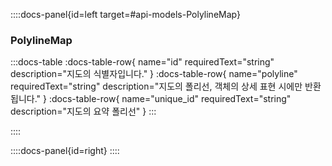 ::::docs-panel{id=left target=#api-models-PolylineMap}

### PolylineMap

:::docs-table
:docs-table-row{
name="id"
requiredText="string"
description="지도의 식별자입니다."
}
:docs-table-row{
name="polyline"
requiredText="string"
description="지도의 폴리선, 객체의 상세 표현 시에만 반환됩니다."
}
:docs-table-row{
name="unique_id"
requiredText="string"
description="지도의 요약 폴리선"
}
:::

::::

::::docs-panel{id=right}
::::
